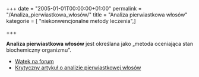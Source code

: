 +++
date = "2005-01-01T00:00:00+01:00"
permalink = "/Analiza_pierwiastkowa_włosów/"
title = "Analiza pierwiastkowa włosów"
kategorie = [ "niekonwencjonalne metody leczenia",]

+++

**Analiza pierwiastkowa włosów** jest określana jako „metoda oceniająca stan biochemiczny organizmu”.

-   [Wątek na forum](http://www.atopowe-zapalenie.pl/forum/viewtopic.php?p=17501#p17501)
-   [Krytyczny artykuł o analizie pierwiastkowej włosów](http://www.handsomemen.pl/wlosy,wlosy,analiza_pierwiastkowa_wlosa.html)
